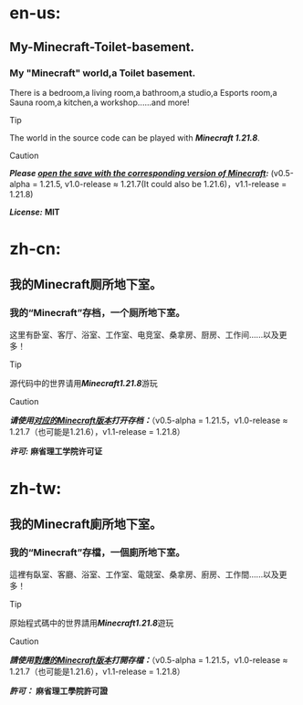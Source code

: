 # en-us:

## My-Minecraft-Toilet-basement.
### My "Minecraft" world,a Toilet basement.
There is a bedroom,a living room,a bathroom,a studio,a Esports room,a Sauna room,a kitchen,a workshop......and more!

> [!TIP]
> The world in the source code can be played with ***Minecraft 1.21.8***.

> [!CAUTION]
> ***Please <ins>open the save with the corresponding version of Minecraft</ins>:*** (v0.5-alpha = 1.21.5, v1.0-release ≈ 1.21.7(It could also be 1.21.6)，v1.1-release = 1.21.8)

***License:*** **MIT**


# zh-cn:

## 我的Minecraft厕所地下室。
### 我的“Minecraft”存档，一个厕所地下室。
这里有卧室、客厅、浴室、工作室、电竞室、桑拿房、厨房、工作间......以及更多！

> [!TIP]
> 源代码中的世界请用***Minecraft1.21.8***游玩

> [!CAUTION]
> ***请使用<ins>对应的Minecraft版本</ins>打开存档：***（v0.5-alpha = 1.21.5，v1.0-release ≈ 1.21.7（也可能是1.21.6），v1.1-release = 1.21.8）

***许可:*** **麻省理工学院许可证**


# zh-tw:
## 我的Minecraft廁所地下室。
### 我的“Minecraft”存檔，一個廁所地下室。
這裡有臥室、客廳、浴室、工作室、電競室、桑拿房、廚房、工作間......以及更多！

> [!TIP]
> 原始程式碼中的世界請用***Minecraft1.21.8***遊玩

> [!CAUTION]
> ***請使用<ins>對應的Minecraft版本</ins>打開存檔：***（v0.5-alpha = 1.21.5，v1.0-release ≈ 1.21.7（也可能是1.21.6），v1.1-release = 1.21.8）

***許可：*** **麻省理工學院許可證**
